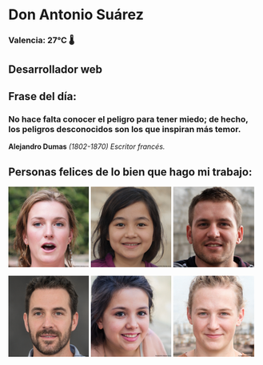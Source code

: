# Don Antonio Suárez
### Valencia:  27°C 🌡️
## Desarrollador web
## Frase del día:
<!-- START QUOTE -->
### No hace falta conocer el peligro para tener miedo; de hecho, los peligros desconocidos son los que inspiran más temor.
**Alejandro Dumas** *(1802-1870) Escritor francés.*
<!-- END QUOTE -->






## Personas felices de lo bien que hago mi trabajo:

<p float="left">
  <img src="src/image_0.png" width="32%" />
  <img src="src/image_1.png" width="32%" /> 
  <img src="src/image_2.png" width="32%" />
</p>
<p float="left">
  <img src="src/image_3.png" width="32%" />
  <img src="src/image_4.png" width="32%" /> 
  <img src="src/image_5.png" width="32%" />
</p>